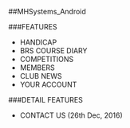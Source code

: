 ##MHSystems_Android

###FEATURES
- HANDICAP
- BRS COURSE DIARY
- COMPETITIONS
- MEMBERS
- CLUB NEWS
- YOUR ACCOUNT

###DETAIL FEATURES
- CONTACT US (26th Dec, 2016)
